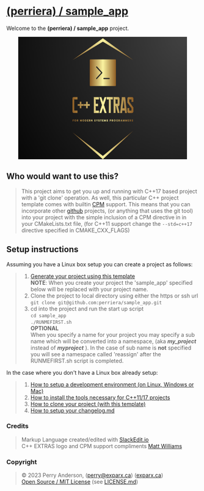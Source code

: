 


# [(perriera) / sample_app](https://github.com/perriera/sample_app)

Welcome to the **(perriera) / sample_app** project.

<div align="center">
  <img width="442" height="320" src="assets/extras.png">
  <br>
</div>

## Who would want to use this?

> This project aims to get you up and running with C++17 based project with a 'git clone' operation. As well, this particular C++ project template comes with builtin [CPM](https://github.com/cpm-cmake/CPM.cmake) support. This means that you can incorporate other [github](https://github.com) projects, (or anything that uses the git tool) into your project with the simple inclusion of a CPM directive in in your CMakeLists.txt file, (for C++11 support change the `--std=c++17` directive specified in CMAKE_CXX_FLAGS)

## Setup instructions
Assuming you have a Linux box setup you can create a project as follows:
> 1. [Generate your project using this template](https://github.com/perriera/sample_app/generate)<br/>
> **NOTE**: 
> When you create your project the 'sample_app' specified <br/>below will be replaced with your project name.<br/>
> 2. Clone the project to local directory using either the https or ssh url<br/>
> `git clone git@github.com:perriera/sample_app.git`
> 3. cd into the project and run the start up script<br/>
> `cd sample_app`<br/>
> `./RUNMEFIRST.sh`<br/>
> **OPTIONAL** <br/>
> When you specify a name for your project you may specify a sub name which will be converted into a namespace, (aka ***my_project*** instead of ***myproject*** ). In the case of sub name is **not** specified you will see a namespace called 'reassign' after the RUNMEFIRST.sh script is completed.

In the case where you don't have a Linux box already setup:
> 1. [How to setup a development environment (on Linux, Windows or Mac)](https://github.com/perriera/sample_app/blob/dev/docs/ENVIRONMENT.md)
> 2. [How to install the tools necessary for C++11/17 projects](https://github.com/perriera/sample_app/blob/dev/docs/INSTALL.md)
 >3. [How to clone your project (with this template)](https://github.com/perriera/sample_app/blob/dev/docs/CLONE.md)
> 4. [How to setup your changelog.md](https://github.com/perriera/sample_app/blob/dev/docs/CHANGELOG.md)

### Credits
> Markup Language created/edited with [SlackEdit.io](https://stackedit.io/app#)<br/>
> C++ EXTRAS logo and CPM support compliments [Matt Williams](https://github.com/thebashpotato)<br/>

### Copyright
> © 2023 Perry Anderson, (perry@exparx.ca) ([exparx.ca](https://www.exparx.ca/))<br/>
> [Open Source / MIT License](https://opensource.org/licenses/MIT) (see [LICENSE.md](https://github.com/perriera/sample_app/blob/dev/LICENSE.md))<br/>

